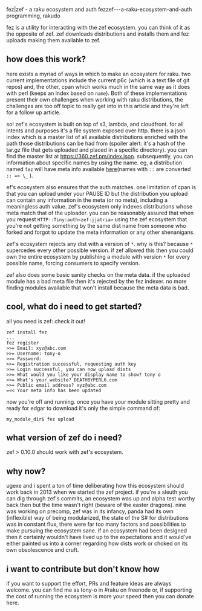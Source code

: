 fez|zef - a raku ecosystem and auth
fezzef---a-raku-ecosystem-and-auth
programming, rakudo

fez is a utility for interacting with the zef ecosystem.  you can think of it as the opposite of zef. zef downloads distributions and installs them and fez uploads making them available to zef.

## how does this work?

here exists a myriad of ways in which to make an ecosystem for raku.  two current implementations include the current p6c (which is a text file of git repos) and, the other, cpan which works much in the same way as it does with perl (keeps an index based on `name`).  Both of these implementations present their own challenges when working with raku distributions, the challenges are too off topic to really get into in this article and they're left for a follow up article.

so! zef's ecosystem is built on top of s3, lambda, and cloudfront. for all intents and purposes it's a file system exposed over http.  there is a json index which is a master list of all available distributions enriched with the path those distributions can be had from (spoiler alert: it's a hash of the tar.gz file that gets uploaded and placed in a specific directory).  you can find the master list at https://360.zef.pm/index.json.  subsequently, you can information about specific names by using the name.  eg, a distribution named `fez` will have meta info available [here](https://360.zef.pm/F/EZ/FEZ/index.json)(names with `::` are converted `:: => \_` ).

ef's ecosystem also ensures that the auth matches.  one limitation of cpan is that you can upload under your PAUSE ID but the distribution you upload can contain any information in the meta (or no meta), including a meaningless auth value.  zef's ecosystem only indexes distributions whose meta<auth> match that of the uploader.  you can be reasonably assured that when you request `HTTP::Tiny:auth<zef:jjatria>` using the zef ecosystem that you're not getting something by the same dist name from someone who forked and forgot to update the meta information or any other shenanigans.

zef's ecosystem rejects any dist with a version of `*`. why is this?  because `*` supercedes every other possible version.  if zef allowed this then you could own the entire ecosystem by publishing a module with version `*` for every possible name, forcing consumers to specify version.

zef also does some basic sanity checks on the meta data.  if the uploaded module has a bad meta file then it's rejected by the fez indexer.  no more finding modules available that won't install because the meta data is bad.

## cool, what do i need to get started?

all you need is zef: check it out!

```
zef install fez
...
fez register
>>= Email: xyz@abc.com
>>= Username: tony-o
>>= Password:
>>= Registration successful, requesting auth key
>>= Login successful, you can now upload dists
>>= What would you like your display name to show? tony o
>>= What's your website? DEATHBYPERL6.com
>>= Public email address? xyz@abc.com
=<< Your meta info has been updated
```

now you're off and running.  once you have your module sitting pretty and ready for edgar to download it's only the simple command of:

```
my_module_dir$ fez upload
```

## what version of zef do i need?

zef > 0.10.0 should work with zef's ecosystem.

## why now?

ugexe and i spent a ton of time deliberating how this ecosystem should work back in 2013 when we started the zef project. if you're a sleuth you can dig through zef's commits, an ecosystem was up and alpha test worthy back then but the time wasn't right (beware of the easter dragons).  nine was working on precomp, zef was in its infancy, panda had its own (inflexible) way of being modularized, the state of the S# for distributions was in constant flux, there were far too many factors and possibilities to make pursuing the ecosystem sane.  if an ecosystem had been designed then it certainly wouldn't have lived up to the expectations and it would've either painted us into a corner regarding how dists work or choked on its own obsolescence and cruft.

## i want to contribute but don't know how

if you want to support the effort, PRs and feature ideas are always welcome.  you can find me as tony-o in #raku on freenode or, if supporting the cost of running the ecosystem is more your speed then you can donate here.
